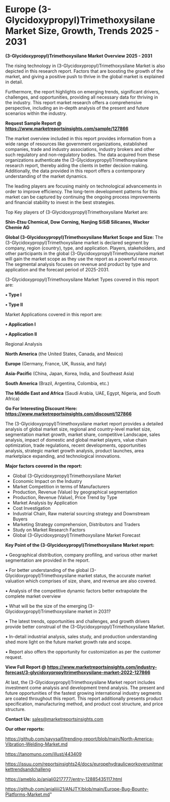  # Europe (3-Glycidoxypropyl)Trimethoxysilane Market Size, Growth, Trends 2025 - 2031

<Strong> (3-Glycidoxypropyl)Trimethoxysilane Market Overview 2025 - 2031</strong>

The rising technology in (3-Glycidoxypropyl)Trimethoxysilane Market is also depicted in this research report. Factors that are boosting the growth of the market, and giving a positive push to thrive in the global market is explained in detail.

Furthermore, the report highlights on emerging trends, significant drivers, challenges, and opportunities, providing all necessary data for thriving in the industry. This report market research offers a comprehensive perspective, including an in-depth analysis of the present and future scenarios within the industry.

<strong>Request Sample Report @ <a href=https://www.marketreportsinsights.com/sample/127866>https://www.marketreportsinsights.com/sample/127866</a></strong>

The market overview included in this report provides information from a wide range of resources like government organizations, established companies, trade and industry associations, industry brokers and other such regulatory and non-regulatory bodies. The data acquired from these organizations authenticate the (3-Glycidoxypropyl)Trimethoxysilane research report, thereby aiding the clients in better decision making. Additionally, the data provided in this report offers a contemporary understanding of the market dynamics.

The leading players are focusing mainly on technological advancements in order to improve efficiency. The long-term development patterns for this market can be captured by continuing the ongoing process improvements and financial stability to invest in the best strategies.

Top Key players of (3-Glycidoxypropyl)Trimethoxysilane Market are:

<strong>Shin-Etsu Chemical, Dow Corning, Nanjing SiSiB Silicanes, Wacker Chemie AG</strong>

<strong><b>Global (3-Glycidoxypropyl)Trimethoxysilane Market Scope and Size:</b></strong>
The (3-Glycidoxypropyl)Trimethoxysilane market is declared segment by company, region (country), type, and application. Players, stakeholders, and other participants in the global (3-Glycidoxypropyl)Trimethoxysilane market will gain the market scope as they use the report as a powerful resource. The segmental analysis focuses on revenue and product by type and application and the forecast period of 2025-2031.

(3-Glycidoxypropyl)Trimethoxysilane Market Types covered in this report are:

<strong>• Type I

• Type II</strong>

Market Applications covered in this report are:

<strong>• Application I

• Application II</strong> 

Regional Analysis

<strong>North America</strong> (the United States, Canada, and Mexico)

<strong>Europe</strong> (Germany, France, UK, Russia, and Italy)

<strong>Asia-Pacific</strong> (China, Japan, Korea, India, and Southeast Asia)

<strong>South America</strong> (Brazil, Argentina, Colombia, etc.)

<strong>The Middle East and Africa</strong> (Saudi Arabia, UAE, Egypt, Nigeria, and South Africa)

<strong>Go For Interesting Discount Here: <a href=https://www.marketreportsinsights.com/discount/127866>https://www.marketreportsinsights.com/discount/127866</a></strong>

The (3-Glycidoxypropyl)Trimethoxysilane market report provides a detailed analysis of global market size, regional and country-level market size, segmentation market growth, market share, competitive Landscape, sales analysis, impact of domestic and global market players, value chain optimization, trade regulations, recent developments, opportunities analysis, strategic market growth analysis, product launches, area marketplace expanding, and technological innovations.

<strong><b>Major factors covered in the report:</b></strong>
<ul>
  <li>Global (3-Glycidoxypropyl)Trimethoxysilane Market </li>
  <li>Economic Impact on the Industry</li>
  <li>Market Competition in terms of Manufacturers</li>
  <li>Production, Revenue (Value) by geographical segmentation</li>
  <li>Production, Revenue (Value), Price Trend by Type</li>
  <li>Market Analysis by Application</li>
  <li>Cost Investigation</li>
  <li>Industrial Chain, Raw material sourcing strategy and Downstream Buyers</li>
  <li>Marketing Strategy comprehension, Distributors and Traders</li>
  <li>Study on Market Research Factors</li>
  <li>Global (3-Glycidoxypropyl)Trimethoxysilane Market Forecast</li>
</ul>

<strong><b>Key Point of the (3-Glycidoxypropyl)Trimethoxysilane Market report:</b></strong>

• Geographical distribution, company profiling, and various other market segmentation are provided in the report.

• For better understanding of the global (3-Glycidoxypropyl)Trimethoxysilane market status, the accurate market valuation which comprises of size, share, and revenue are also covered.

• Analysis of the competitive dynamic factors better extrapolate the complete market overview

• What will be the size of the emerging (3-Glycidoxypropyl)Trimethoxysilane market in 2031?

• The latest trends, opportunities and challenges, and growth drivers provide better construal of the (3-Glycidoxypropyl)Trimethoxysilane Market.

• In-detail industrial analysis, sales study, and production understanding shed more light on the future market growth rate and scope.

• Report also offers the opportunity for customization as per the customer request.

<strong><b>View Full Report @ <a href=https://www.marketreportsinsights.com/industry-forecast/3-glycidoxypropyltrimethoxysilane-market-2022-127866>https://www.marketreportsinsights.com/industry-forecast/3-glycidoxypropyltrimethoxysilane-market-2022-127866</a></b></strong>


At last, the (3-Glycidoxypropyl)Trimethoxysilane Market report includes investment come analysis and development trend analysis. The present and future opportunities of the fastest growing international industry segments are coated throughout this report. This report additionally presents product specification, manufacturing method, and product cost structure, and price structure.

<strong>Contact Us:</strong>
sales@marketreportsinsights.com

<strong>Our other reports:</strong>

<a href=https://github.com/sayysaif/trending-report/blob/main/North-America-Vibration-Welding-Market.md>https://github.com/sayysaif/trending-report/blob/main/North-America-Vibration-Welding-Market.md</a>

<a href=https://tanomuno.com/illust/443409>https://tanomuno.com/illust/443409</a>

<a href=https://issuu.com/reportsinsights24/docs/europehydraulicworkoverunitmarkettrendsandchalleng>https://issuu.com/reportsinsights24/docs/europehydraulicworkoverunitmarkettrendsandchalleng</a>

<a href=https://ameblo.jp/anjali0217777/entry-12885435117.html>https://ameblo.jp/anjali0217777/entry-12885435117.html</a>

<a href=https://github.com/anjaliiii21/ANJTY/blob/main/Europe-Bug-Bounty-Platforms-Market.md>https://github.com/anjaliiii21/ANJTY/blob/main/Europe-Bug-Bounty-Platforms-Market.md</a>"
